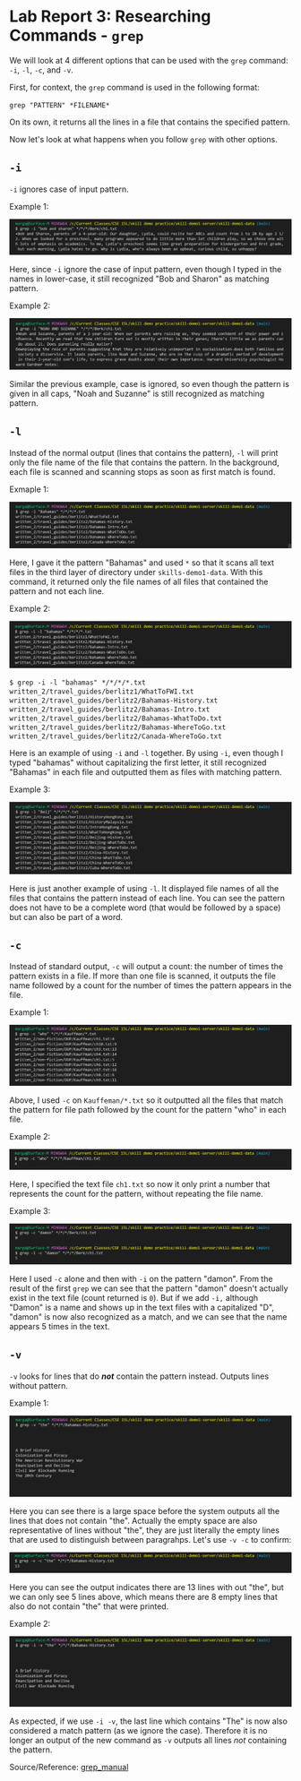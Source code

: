 Lab Report 3: Researching Commands - `grep`
===========================================

We will look at 4 different options that can be used with the `grep` command: `-i`, `-l`, `-c`, and `-v`.

First, for context, the `grep` command is used in the following format:

`grep "PATTERN" *FILENAME*`

On its own, it returns all the lines in a file that contains the specified pattern.

Now let's look at what happens when you follow `grep` with other options.


`-i`
----

`-i` ignores case of input pattern. 

Example 1:

![grep-i1](grep-i1.png)

Here, since `-i` ignore the case of input pattern, even though I typed in the names in lower-case, it still recognized "Bob and Sharon" as matching pattern.

Example 2: 

![grep-i2](grep-i2.png)

Similar the previous example, case is ignored, so even though the pattern is given in all caps, "Noah and Suzanne" is still recognized as matching pattern. 


`-l`
----

Instead of the normal output (lines that contains the pattern), `-l` will print only the file name of the file that contains the pattern. In the background, each file is scanned and scanning stops as soon as first match is found.

Exmaple 1:

![grep-l1](grep-l1.png)

Here, I gave it the pattern "Bahamas" and used `*` so that it scans all text files in the third layer of directory under `skills-demo1-data`. With this command, it returned only the file names of all files that contained the pattern and not each line.

Example 2:

![grep-l-i](grep-l-i.png)

```
$ grep -i -l "bahamas" */*/*/*.txt
written_2/travel_guides/berlitz1/WhatToFWI.txt
written_2/travel_guides/berlitz2/Bahamas-History.txt
written_2/travel_guides/berlitz2/Bahamas-Intro.txt
written_2/travel_guides/berlitz2/Bahamas-WhatToDo.txt
written_2/travel_guides/berlitz2/Bahamas-WhereToGo.txt
written_2/travel_guides/berlitz2/Canada-WhereToGo.txt
```

Here is an example of using `-i` and `-l` together. By using `-i`, even though I typed "bahamas" without capitalizing the first letter, it still recognized "Bahamas" in each file and outputted them as files with matching pattern.

Example 3:

![grep-l2](grep-l2.png)

Here is just another example of using `-l`. It displayed file names of all the files that contains the pattern instead of each line. You can see the pattern does not have to be a complete word (that would be followed by a space) but can also be part of a word.


`-c`
----

Instead of standard output, `-c` will output a count: the number of times the pattern exists in a file. If more than one file is scanned, it outputs the file name followed by a count for the number of times the pattern appears in the file.

Example 1:

![grep-c1](grep-c1.png)

Above, I used `-c` on `Kauffeman/*.txt` so it outputted all the files that match the pattern for file path followed by the count for the pattern "who" in each file. 

Example 2:

![grep-c2](grep-c2.png)

Here, I specified the text file `ch1.txt` so now it only print a number that represents the count for the pattern, without repeating the file name.

Example 3:

![grep-c-i](grep-c-i.png)

Here I used `-c` alone and then with `-i` on the pattern "damon". From the result of the first `grep` we can see that the pattern "damon" doesn't actually exist in the text file (count returned is `0`). But if we add `-i,` although "Damon" is a name and shows up in the text files with a capitalized "D", "damon" is now also recognized as a match, and we can see that the name appears 5 times in the text. 


`-v`
----

`-v` looks for lines that do ***not*** contain the pattern instead. Outputs lines without pattern. 

Example 1:

![grep-v1](grep-v1.png)

Here you can see there is a large space before the system outputs all the lines that does not contain "the". Actually the empty space are also representative of lines without "the", they are just literally the empty lines that are used to distinguish between paragrahps. Let's use `-v -c` to confirm:

![grep-v-c](grep-v-c.png)

Here you can see the output indicates there are 13 lines with out "the", but we can only see 5 lines above, which means there are 8 empty lines that also do not contain "the" that were printed.

Example 2:

![grep-v-i](grep-v-i.png)

As expected, if we use `-i -v`, the last line which contains "The" is now also considered a match pattern (as we ignore the case). Therefore it is no longer an output of the new command as `-v` outputs all lines *not* containing the pattern.


Source/Reference: [grep_manual](https://man7.org/linux/man-pages/man1/grep.1.html)

